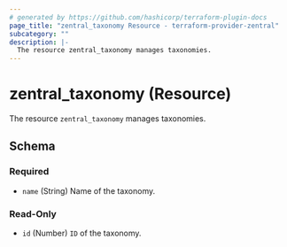 ```yaml
---
# generated by https://github.com/hashicorp/terraform-plugin-docs
page_title: "zentral_taxonomy Resource - terraform-provider-zentral"
subcategory: ""
description: |-
  The resource zentral_taxonomy manages taxonomies.
---
```


# zentral_taxonomy (Resource)

The resource `zentral_taxonomy` manages taxonomies.



<!-- schema generated by tfplugindocs -->
## Schema

### Required

- `name` (String) Name of the taxonomy.

### Read-Only

- `id` (Number) `ID` of the taxonomy.



